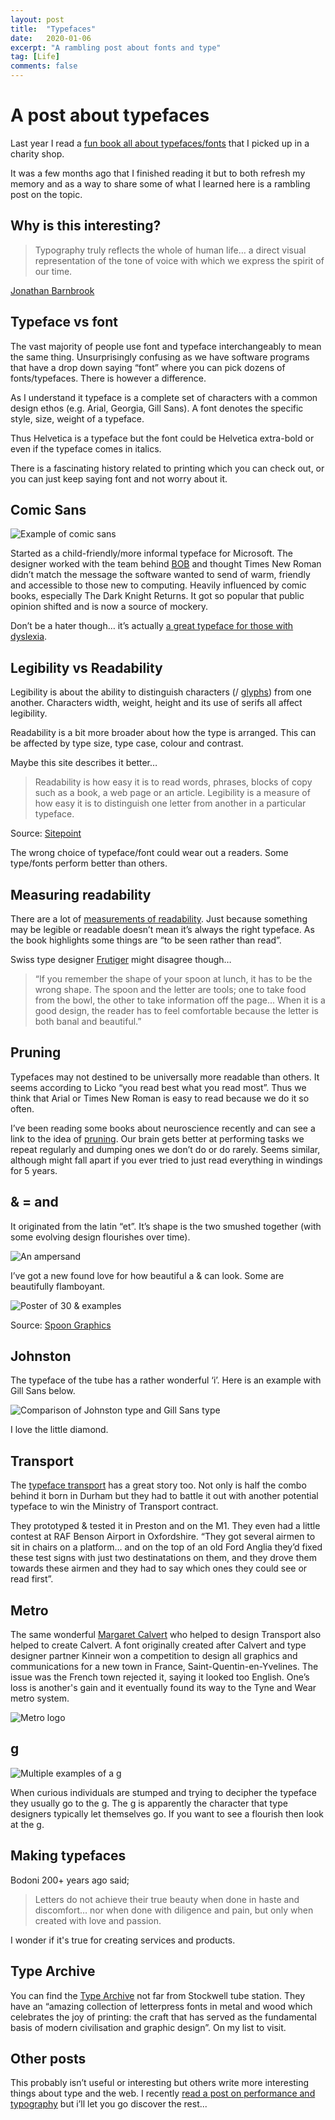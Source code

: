 ```yaml
---
layout: post
title:  "Typefaces"
date:   2020-01-06
excerpt: "A rambling post about fonts and type"
tag: [Life]
comments: false
---
```


# A post about typefaces
Last year I read a [fun book all about typefaces/fonts](https://www.simongarfield.com/books/just-my-type/) that I picked up in a charity shop.

It was a few months ago that I finished reading it but to both refresh my memory and as a way to share some of what I learned here is a rambling post on the topic.

## Why is this interesting?

> Typography truly reflects the whole of human life… a direct visual representation of the tone of voice with which we express the spirit of our time.

[Jonathan Barnbrook](https://books.google.co.uk/books?id=SM6wrKiO5osC&pg=PA256&lpg=PA256&dq=Typography+truly+reflects+the+whole+of+human+life%E2%80%A6+a+direct+visual+representation+of+the+tone+of+voice+with+which+we+express+the+spirit+of+our+time.&source=bl&ots=YjQRWJ-aNB&sig=ACfU3U3ID0ptILcFh-fP1FkQwomntM0EtA&hl=en&sa=X&ved=2ahUKEwijk7bPk-_mAhWLTcAKHVWPBCwQ6AEwAHoECAoQAQ#v=onepage&q=Typography%20truly%20reflects%20the%20whole%20of%20human%20life%E2%80%A6%20a%20direct%20visual%20representation%20of%20the%20tone%20of%20voice%20with%20which%20we%20express%20the%20spirit%20of%20our%20time.&f=false)

## Typeface vs font
The vast majority of people use font and typeface interchangeably to mean the same thing. Unsurprisingly confusing as we have software programs that have a drop down saying “font” where you can pick dozens of fonts/typefaces. There is however a difference.

As I understand it typeface is a complete set of characters with a common design ethos (e.g. Arial, Georgia, Gill Sans). A font denotes the specific style, size, weight of a typeface.

Thus Helvetica is a typeface but the font could be Helvetica extra-bold or even if the typeface comes in italics.

There is a fascinating history related to printing which you can check out, or you can just keep saying font and not worry about it.

## Comic Sans

![Example of comic sans](https://upload.wikimedia.org/wikipedia/commons/thumb/b/b3/Comic_Sans_sample.svg/544px-Comic_Sans_sample.svg.png)

Started as a child-friendly/more informal typeface for Microsoft. The designer worked with the team behind [BOB](https://en.wikipedia.org/wiki/Microsoft_Bob) and thought Times New Roman didn’t match the message the software wanted to send of warm, friendly and accessible to those new to computing. Heavily influenced by comic books, especially The Dark Knight Returns. It got so popular that public opinion shifted and is now a source of mockery.

Don’t be a hater though… it’s actually [a great typeface for those with dyslexia](https://www.thecut.com/2017/03/the-reason-comic-sans-is-a-public-good.html).

## Legibility vs Readability
Legibility is about the ability to distinguish characters (/ [glyphs](https://en.wikipedia.org/wiki/Glyph)) from one another. Characters width, weight, height and its use of serifs all affect legibility.

Readability is a bit more broader about how the type is arranged. This can be affected by type size, type case, colour and contrast.

Maybe this site describes it better…

> Readability is how easy it is to read words, phrases, blocks of copy such as a book, a web page or an article. Legibility is a measure of how easy it is to distinguish one letter from another in a particular typeface.

Source: [Sitepoint](https://www.sitepoint.com/typography-readability-and-legibility-part-1/)

The wrong choice of typeface/font could wear out a readers. Some type/fonts perform better than others.

## Measuring readability
There are a lot of [measurements of readability](https://en.wikipedia.org/wiki/Readability). Just because something may be legible or readable doesn’t mean it’s always the right typeface. As the book highlights some things are “to be seen rather than read”.

Swiss type designer [Frutiger](https://en.wikipedia.org/wiki/Adrian_Frutiger) might disagree though…

> “If you remember the shape of your spoon at lunch, it has to be the wrong shape. The spoon and the letter are tools; one to take food from the bowl, the other to take information off the page... When it is a good design, the reader has to feel comfortable because the letter is both banal and beautiful.”

## Pruning
Typefaces may not destined to be universally more readable than others. It seems according to Licko “you read best what you read most”. Thus we think that Arial or Times New Roman is easy to read because we do it so often.

I’ve been reading some books about neuroscience recently and can see a link to the idea of [pruning](https://en.wikipedia.org/wiki/Synaptic_pruning). Our brain gets better at performing tasks we repeat regularly and dumping ones we don’t do or do rarely. Seems similar, although might fall apart if you ever tried to just read everything in windings for 5 years.

## & = and
It originated from the latin “et”. It’s shape is the two smushed together (with some evolving design flourishes over time).

![An ampersand](https://upload.wikimedia.org/wikipedia/commons/thumb/1/15/Trebuchet_MS_ampersand.svg/30px-Trebuchet_MS_ampersand.svg.png)

I’ve got a new found love for how beautiful a & can look. Some are beautifully flamboyant.

![Poster of 30 & examples](https://blog.spoongraphics.co.uk/wp-content/uploads/2015/ampersands/30-Sexiest-Ampersands-sm.png)

Source: [Spoon Graphics](https://blog.spoongraphics.co.uk/articles/my-top-30-fonts-with-the-sexiest-ampersands)

## Johnston
The typeface of the tube has a rather wonderful ‘i’. Here is an example with Gill Sans below.

![Comparison of Johnston type and Gill Sans type](https://upload.wikimedia.org/wikipedia/commons/thumb/4/48/Gill_Sans_and_Johnston.tiff/lossless-page1-1920px-Gill_Sans_and_Johnston.tiff.png)

I love the little diamond.

## Transport
The [typeface transport](https://en.wikipedia.org/wiki/Transport_(typeface)) has a great story too. Not only is half the combo behind it born in Durham but they had to battle it out with another potential typeface to win the Ministry of Transport contract. 

They prototyped & tested it in Preston and on the M1. They even had a little contest at RAF Benson Airport in Oxfordshire. “They got several airmen to sit in chairs on a platform… and on the top of an old Ford Anglia they’d fixed these test signs with just two destinatations on them, and they drove them towards these airmen and they had to say which ones they could see or read first”.

## Metro
The same wonderful [Margaret Calvert](https://en.wikipedia.org/wiki/Margaret_Calvert) who helped to design Transport also helped to create Calvert. A font originally created after Calvert and type designer partner Kinneir won a competition to design all graphics and communications for a new town in France, Saint-Quentin-en-Yvelines. The issue was the French town rejected it, saying it looked too English. One’s loss is another's gain and it eventually found its way to the Tyne and Wear metro system.

![Metro logo](https://upload.wikimedia.org/wikipedia/commons/thumb/6/64/Tyne_Wear_Metro_logo.svg/150px-Tyne_Wear_Metro_logo.svg.png)

## g

![Multiple examples of a g](https://upload.wikimedia.org/wikipedia/commons/0/08/G-samples.png)

When curious individuals are stumped and trying to decipher the typeface they usually go to the g. The g is apparently the character that type designers typically let themselves go. If you want to see a flourish then look at the g.

## Making typefaces

Bodoni 200+ years ago said;

> Letters do not achieve their true beauty when done in haste and discomfort… nor when done with diligence and pain, but only when created with love and passion.

I wonder if it's true for creating services and products.

## Type Archive
You can find the [Type Archive](http://www.typearchive.org/) not far from Stockwell tube station. They have an “amazing collection of letterpress fonts in metal and wood which celebrates the joy of printing: the craft that has served as the fundamental basis of modern civilisation and graphic design”. On my list to visit.

## Other posts
This probably isn’t useful or interesting but others write more interesting things about type and the web. I recently [read a post on performance and typography](https://calibreapp.com/blog/performance-for-designers-typography) but i’ll let you go discover the rest...
